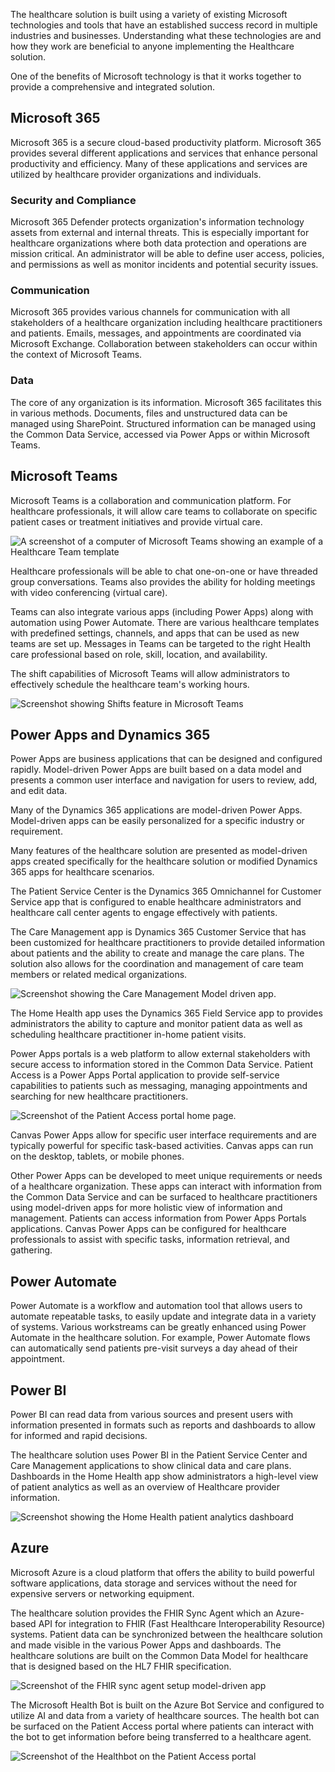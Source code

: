 The healthcare solution is built using a variety of existing Microsoft technologies and tools that have an established success record in multiple industries and businesses. Understanding what these technologies are and how they work are beneficial to anyone implementing the Healthcare solution.

One of the benefits of Microsoft technology is that it works together to provide a comprehensive and integrated solution.

## Microsoft 365

Microsoft 365 is a secure cloud-based productivity platform. Microsoft 365 provides several different applications and services that enhance personal productivity and efficiency. Many of these applications and services are utilized by healthcare provider organizations and individuals.

### Security and Compliance

Microsoft 365 Defender protects organization's information technology assets from external and internal threats. This is especially important for healthcare organizations where both data protection and operations are mission critical. An administrator will be able to define user access, policies, and permissions as well as monitor incidents and potential security issues.

### Communication

Microsoft 365 provides various channels for communication with all stakeholders of a healthcare organization including healthcare practitioners and patients. Emails, messages, and appointments are coordinated via Microsoft Exchange. Collaboration between stakeholders can occur within the context of Microsoft Teams.

### Data

The core of any organization is its information. Microsoft 365 facilitates this in various methods. Documents, files and unstructured data can be managed using SharePoint. Structured information can be managed using the Common Data Service, accessed via Power Apps or within Microsoft Teams.

## Microsoft Teams

Microsoft Teams is a collaboration and communication platform. For healthcare professionals, it will allow care teams to collaborate on specific patient cases or treatment initiatives and provide virtual care.

![A screenshot of a computer of Microsoft Teams showing an example of a Healthcare Team template](../media/2-1-teams.png)

Healthcare professionals will be able to chat one-on-one or have threaded group conversations. Teams also provides the ability for holding meetings with video conferencing (virtual care).

Teams can also integrate various apps (including Power Apps) along with automation using Power Automate. There are various healthcare templates with predefined settings, channels, and apps that can be used as new teams are set up. Messages in Teams can be targeted to the right Health care professional based on role, skill, location, and availability.

The shift capabilities of Microsoft Teams will allow administrators to effectively schedule the healthcare team's working hours.

![Screenshot showing Shifts feature in Microsoft Teams](../media/2-2-teams.png)

## Power Apps and Dynamics 365

Power Apps are business applications that can be designed and configured rapidly. Model-driven Power Apps are built based on a data model and presents a common user interface and navigation for users to review, add, and edit data.

Many of the Dynamics 365 applications are model-driven Power Apps. Model-driven apps can be easily personalized for a specific industry or requirement.

Many features of the healthcare solution are presented as model-driven apps created specifically for the healthcare solution or modified Dynamics 365 apps for healthcare scenarios.

The Patient Service Center is the Dynamics 365 Omnichannel for Customer Service app that is configured to enable healthcare administrators and healthcare call center agents to engage effectively with patients.

The Care Management app is Dynamics 365 Customer Service that has been customized for healthcare practitioners to provide detailed information about patients and the ability to create and manage the care plans. The solution also allows for the coordination and management of care team members or related medical organizations.

![Screenshot showing the Care Management Model driven app.](../media/2-3-dynamics.png)

The Home Health app uses the Dynamics 365 Field Service app to provides administrators the ability to capture and monitor patient data as well as scheduling healthcare practitioner in-home patient visits.

Power Apps portals is a web platform to allow external stakeholders with secure access to information stored in the Common Data Service. Patient Access is a Power Apps Portal application to provide self-service capabilities to patients such as messaging, managing appointments and searching for new healthcare practitioners.

![Screenshot of the Patient Access portal home page.](../media/2-4-home-health.png)

Canvas Power Apps allow for specific user interface requirements and are typically powerful for specific task-based activities. Canvas apps can run on the desktop, tablets, or mobile phones.

Other Power Apps can be developed to meet unique requirements or needs of a healthcare organization. These apps can interact with information from the Common Data Service and can be surfaced to healthcare practitioners using model-driven apps for more holistic view of information and management. Patients can access information from Power Apps Portals applications. Canvas Power Apps can be configured for healthcare professionals to assist with specific tasks, information retrieval, and gathering.

## Power Automate

Power Automate is a workflow and automation tool that allows users to automate repeatable tasks, to easily update and integrate data in a variety of systems. Various workstreams can be greatly enhanced using Power Automate in the healthcare solution. For example, Power Automate flows can automatically send patients pre-visit surveys a day ahead of their appointment.

## Power BI

Power BI can read data from various sources and present users with information presented in formats such as reports and dashboards to allow for informed and rapid decisions.

The healthcare solution uses Power BI in the Patient Service Center and Care Management applications to show clinical data and care plans. Dashboards in the Home Health app show administrators a high-level view of patient analytics as well as an overview of Healthcare provider information.

![Screenshot showing the Home Health patient analytics dashboard](../media/2-5-power-bi.png)

## Azure

Microsoft Azure is a cloud platform that offers the ability to build powerful software applications, data storage and services without the need for expensive servers or networking equipment.

The healthcare solution provides the FHIR Sync Agent which an Azure-based API for integration to FHIR (Fast Healthcare Interoperability Resource) systems. Patient data can be synchronized between the healthcare solution and made visible in the various Power Apps and dashboards. The healthcare solutions are built on the Common Data Model for healthcare that is designed based on the HL7 FHIR specification.

![Screenshot of the FHIR sync agent setup model-driven app](../media/2-6-environments.png)

The Microsoft Health Bot is built on the Azure Bot Service and configured to utilize AI and data from a variety of healthcare sources. The health bot can be surfaced on the Patient Access portal where patients can interact with the bot to get information before being transferred to a healthcare agent.

![Screenshot of the Healthbot on the Patient Access portal](../media/2-7-chat-bot.png)
